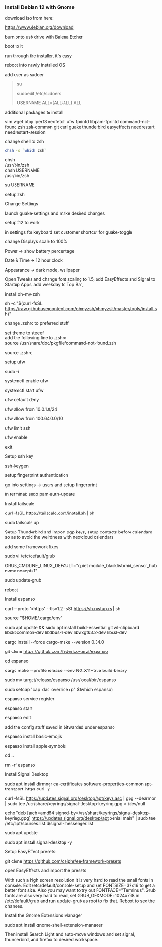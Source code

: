 ### Install Debian 12 with Gnome

download iso from here:

https://www.debian.org/download

burn onto usb drive with Balena Etcher

boot to it

run through the installer, it's easy

reboot into newly installed OS

add user as sudoer

> su
>
> sudoedit /etc/sudoers
>
> USERNAME ALL=(ALL:ALL) ALL

additional packages to install

vim wget btop iperf3 neofetch ufw fprintd libpam-fprintd command-not-found zsh zsh-common git curl guake thunderbird easyeffects needrestart needrestart-session

change shell to zsh

```bash
chsh -s `which zsh`
```

chsh  
/usr/bin/zsh  
chsh USERNAME  
/usr/bin/zsh

su USERNAME

setup zsh

Change Settings

launch guake-settings and make desired changes

setup f12 to work

in settings for keyboard set customer shortcut for guake-toggle

change Displays scale to 100%

Power -> show battery percentage

Date & Time -> 12 hour clock

Appearance -> dark mode, wallpaper

Open Tweaks and change font scaling to 1.5, add EasyEffects and Signal to Startup Apps, add weekday to Top Bar,

install oh-my-zsh

sh -c "$(curl -fsSL https://raw.githubusercontent.com/ohmyzsh/ohmyzsh/master/tools/install.sh)"

change .zshrc to preferred stuff

set theme to steeef  
add the following line to .zshrc  
source /usr/share/doc/pkgfile/command-not-found.zsh

source .zshrc

setup ufw

sudo -i

systemctl enable ufw

systemctl start ufw

ufw default deny

ufw allow from 10.0.1.0/24

ufw allow from 100.64.0.0/10

ufw limit ssh

ufw enable

exit

Setup ssh key

ssh-keygen

setup fingerprint authentication

go into settings -> users and setup fingerprint

in terminal: sudo pam-auth-update

Install tailscale

curl -fsSL https://tailscale.com/install.sh | sh

sudo tailscale up

Setup Thunderbird and import pgp keys, setup contacts before calendars so as to avoid the weirdness with nextcloud calendars

add some framework fixes

sudo vi /etc/default/grub

GRUB_CMDLINE_LINUX_DEFAULT="quiet module_blacklist=hid_sensor_hub nvme.noacpi=1"

sudo update-grub

reboot

Install espanso

curl --proto '=https' --tlsv1.2 -sSf https://sh.rustup.rs | sh

source "$HOME/.cargo/env"

sudo apt update && sudo apt install build-essential git wl-clipboard libxkbcommon-dev libdbus-1-dev libwxgtk3.2-dev libssl-dev

cargo install --force cargo-make --version 0.34.0

git clone https://github.com/federico-terzi/espanso

cd espanso

cargo make --profile release --env NO_X11=true build-binary

sudo mv target/release/espanso /usr/local/bin/espanso

sudo setcap "cap_dac_override+p" $(which espanso)

espanso service register

espanso start

espanso edit

add the config stuff saved in bitwarded under espanso

espanso install basic-emojis

espanso install apple-symbols

cd ..

rm -rf espanso

Install Signal Desktop

sudo apt install dirmngr ca-certificates software-properties-common apt-transport-https curl -y

curl -fsSL https://updates.signal.org/desktop/apt/keys.asc | gpg --dearmor | sudo tee /usr/share/keyrings/signal-desktop-keyring.gpg > /dev/null

echo "deb \[arch=amd64 signed-by=/usr/share/keyrings/signal-desktop-keyring.gpg\] https://updates.signal.org/desktop/apt xenial main" | sudo tee /etc/apt/sources.list.d/signal-messenger.list

sudo apt update

sudo apt install signal-desktop -y

Setup EasyEffect presets:

git clone https://github.com/ceiphr/ee-framework-presets

open EasyEffects and import the presets

With such a high screen resolution it is very hard to read the small fonts in console. Edit /etc/default/console-setup and set FONTSIZE=32x16 to get a better font size. Also  you may want to try out FONTFACE="Terminus". Grub fonts are also very hard to read, set GRUB_GFXMODE=1024x768 in /etc/default/grub and run update-grub as root to fix that. Reboot to see the changes.

Install the Gnome Extensions Manager

sudo apt install gnome-shell-extension-manager

Then install Search Light and auto-move windows and set signal, thunderbird, and firefox to desired workspace.
